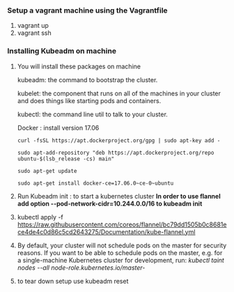### Setup a vagrant machine using the Vagrantfile
1) vagrant up 
2) vagrant ssh 

### Installing Kubeadm on machine
1) You will install these packages on machine
    
    kubeadm: the command to bootstrap the cluster.

    kubelet: the component that runs on all of the machines in your cluster and does things like starting pods and containers.

    kubectl: the command line util to talk to your cluster.
    
    Docker : install version 17.06 
    
       curl -fsSL https://apt.dockerproject.org/gpg | sudo apt-key add - 
       
       sudo apt-add-repository "deb https://apt.dockerproject.org/repo ubuntu-$(lsb_release -cs) main"
       
       sudo apt-get update
       
       sudo apt-get install docker-ce=17.06.0~ce-0~ubuntu
  
2) Run Kubeadm init : to start a kubernetes cluster 
**In order to use flannel add option --pod-network-cidr=10.244.0.0/16 to kubeadm init** 

3) kubectl apply -f https://raw.githubusercontent.com/coreos/flannel/bc79dd1505b0c8681ece4de4c0d86c5cd2643275/Documentation/kube-flannel.yml 

4) By default, your cluster will not schedule pods on the master for security reasons. If you want to be able to schedule pods on the master, e.g. for a single-machine Kubernetes cluster for development, run: 
       *kubectl taint nodes --all node-role.kubernetes.io/master-*

5) to tear down setup use kubeadm reset 
